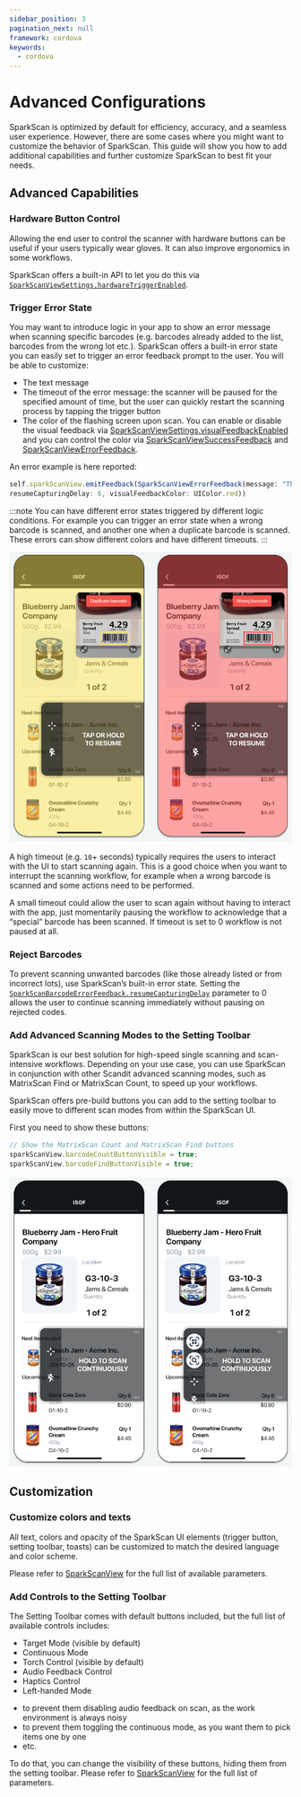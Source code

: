 ```yaml
---
sidebar_position: 3
pagination_next: null
framework: cordova
keywords:
  - cordova
---
```


# Advanced Configurations

SparkScan is optimized by default for efficiency, accuracy, and a seamless user experience. However, there are some cases where you might want to customize the behavior of SparkScan. This guide will show you how to add additional capabilities and further customize SparkScan to best fit your needs.

## Advanced Capabilities

### Hardware Button Control

Allowing the end user to control the scanner with hardware buttons can be useful if your users typically wear gloves. It can also improve ergonomics in some workflows.

SparkScan offers a built-in API to let you do this via [`SparkScanViewSettings.hardwareTriggerEnabled`](https://docs.scandit.com/data-capture-sdk/cordova/barcode-capture/api/ui/spark-scan-view-settings.html#property-scandit.datacapture.barcode.spark.ui.SparkScanViewSettings.HardwareTriggerEnabled).

### Trigger Error State

You may want to introduce logic in your app to show an error message when scanning specific barcodes (e.g. barcodes already added to the list, barcodes from the wrong lot etc.). SparkScan offers a built-in error state you can easily set to trigger an error feedback prompt to the user. You will be able to customize:

- The text message
- The timeout of the error message: the scanner will be paused for the specified amount of time, but the user can quickly restart the scanning process by tapping the trigger button
- The color of the flashing screen upon scan. You can enable or disable the visual feedback via [SparkScanViewSettings.visualFeedbackEnabled](https://docs.scandit.com/data-capture-sdk/cordova/barcode-capture/api/ui/spark-scan-view-settings.html#property-scandit.datacapture.barcode.spark.ui.SparkScanViewSettings.VisualFeedbackEnabled) and you can control the color via [SparkScanViewSuccessFeedback](https://docs.scandit.com/data-capture-sdk/cordova/barcode-capture/api/ui/spark-scan-view-feedback.html#class-scandit.datacapture.barcode.spark.ui.SparkScanViewSuccessFeedback) and [SparkScanViewErrorFeedback](https://docs.scandit.com/data-capture-sdk/cordova/barcode-capture/api/ui/spark-scan-view-feedback.html#class-scandit.datacapture.barcode.spark.ui.SparkScanViewErrorFeedback).

An error example is here reported:

```js
self.sparkScanView.emitFeedback(SparkScanViewErrorFeedback(message: "This code should not have been scanned",
resumeCapturingDelay: 6, visualFeedbackColor: UIColor.red))
```

:::note
You can have different error states triggered by different logic conditions. For example you can trigger an error state when a wrong barcode is scanned, and another one when a duplicate barcode is scanned. These errors can show different colors and have different timeouts.
:::

![SparkScan Error State](../../../img/errors.png)

A high timeout (e.g. `10`+ seconds) typically requires the users to interact with the UI to start scanning again. This is a good choice when you want to interrupt the scanning workflow, for example when a wrong barcode is scanned and some actions need to be performed.

A small timeout could allow the user to scan again without having to interact with the app, just momentarily pausing the workflow to acknowledge that a “special” barcode has been scanned. If timeout is set to 0 workflow is not paused at all.

### Reject Barcodes

To prevent scanning unwanted barcodes (like those already listed or from incorrect lots), use SparkScan’s built-in error state. Setting the [`SparkScanBarcodeErrorFeedback.resumeCapturingDelay`](https://docs.scandit.com/data-capture-sdk/cordova/barcode-capture/api/ui/spark-scan-barcode-feedback.html#property-scandit.datacapture.barcode.spark.feedback.Error.ResumeCapturingDelay) parameter to 0 allows the user to continue scanning immediately without pausing on rejected codes.

### Add Advanced Scanning Modes to the Setting Toolbar

SparkScan is our best solution for high-speed single scanning and scan-intensive workflows. Depending on your use case, you can use SparkScan in conjunction with other Scandit advanced scanning modes, such as MatrixScan Find or MatrixScan Count, to speed up your workflows.

SparkScan offers pre-build buttons you can add to the setting toolbar to easily move to different scan modes from within the SparkScan UI.

First you need to show these buttons:

```js
// Show the MatrixScan Count and MatrixScan Find buttons
sparkScanView.barcodeCountButtonVisible = true;
sparkScanView.barcodeFindButtonVisible = true;
```

![SparkScan Advanced Scanning Modes](../../../img/toolbars.png)

## Customization

### Customize colors and texts

All text, colors and opacity of the SparkScan UI elements (trigger button, setting toolbar, toasts) can be customized to match the desired language and color scheme.

Please refer to [SparkScanView](https://docs.scandit.com/data-capture-sdk/cordova/barcode-capture/api/ui/spark-scan-view.html#class-scandit.datacapture.barcode.spark.ui.SparkScanView) for the full list of available parameters.

### Add Controls to the Setting Toolbar

The Setting Toolbar comes with default buttons included, but the full list of available controls includes:

* Target Mode (visible by default)
* Continuous Mode
* Torch Control (visible by default)
* Audio Feedback Control
* Haptics Control
* Left-handed Mode

- to prevent them disabling audio feedback on scan, as the work environment is always noisy
- to prevent them toggling the continuous mode, as you want them to pick items one by one
- etc.

To do that, you can change the visibility of these buttons, hiding them from the setting toolbar. Please refer to [SparkScanView](https://docs.scandit.com/data-capture-sdk/cordova/barcode-capture/api/ui/spark-scan-view.html#class-scandit.datacapture.barcode.spark.ui.SparkScanView) for the full list of parameters.
